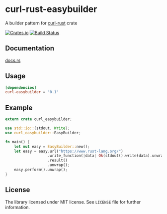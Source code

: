 # curl-rust-easybuilder

A builder pattern for [curl-rust](https://github.com/alexcrichton/curl-rust) crate

[![Crates.io](https://img.shields.io/crates/v/curl-easybuilder.svg)](https://crates.io/crates/curl-easybuilder)
[![Build Status](https://travis-ci.org/lettenj61/curl-rust-easybuilder.svg?branch=master)](https://travis-ci.org/lettenj61/curl-rust-easybuilder)

## Documentation
[docs.rs](https://docs.rs/curl-easybuilder/)

## Usage
```toml
[dependencies]
curl-easybuilder = "0.1"
```

## Example

```rust
extern crate curl_easybuilder;

use std::io::{stdout, Write};
use curl_easybuilder::EasyBuilder;

fn main() {
    let mut easy = EasyBuilder::new();
    let easy = easy.url("https://www.rust-lang.org/")
                   .write_function(|data| Ok(stdout().write(data).unwrap()))
                   .result()
                   .unwrap();
    easy.perform().unwrap();
}
```

## License
The library licensed under MIT license. See `LICENSE` file for further information.
